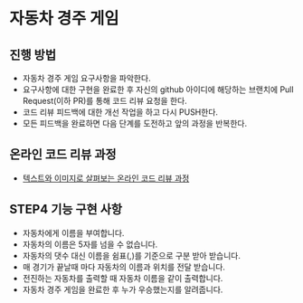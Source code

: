 # 자동차 경주 게임
## 진행 방법
* 자동차 경주 게임 요구사항을 파악한다.
* 요구사항에 대한 구현을 완료한 후 자신의 github 아이디에 해당하는 브랜치에 Pull Request(이하 PR)를 통해 코드 리뷰 요청을 한다.
* 코드 리뷰 피드백에 대한 개선 작업을 하고 다시 PUSH한다.
* 모든 피드백을 완료하면 다음 단계를 도전하고 앞의 과정을 반복한다.

## 온라인 코드 리뷰 과정
* [텍스트와 이미지로 살펴보는 온라인 코드 리뷰 과정](https://github.com/next-step/nextstep-docs/tree/master/codereview)

## STEP4 기능 구현 사항
* 자동차에게 이름을 부여합니다.
* 자동차의 이름은 5자를 넘을 수 없습니다.
* 자동차의 댓수 대신 이름을 쉼표(,)를 기준으로 구분 받아 받습니다.
* 매 경기가 끝날때 마다 자동차의 이름과 위치를 전달 받습니다.
* 전진하는 자동차를 출력할 때 자동차 이름을 같이 출력합니다.
* 자동차 경주 게임을 완료한 후 누가 우승했는지를 알려줍니다.